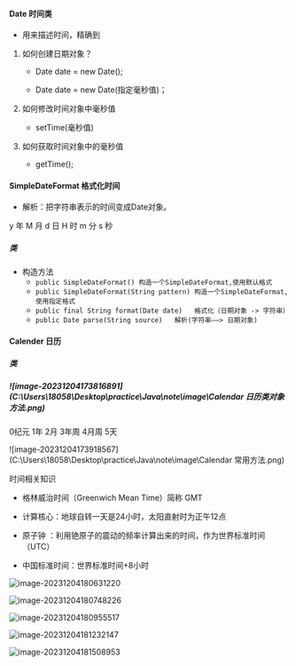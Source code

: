 #### Date  时间类

- 用来描述时间，精确到

1. 如何创建日期对象？

    - Date date = new Date();

    - Date date = new Date(指定毫秒值)；
2. 如何修改时间对象中毫秒值

    - setTime(毫秒值)
3. 如何获取时间对象中的毫秒值

    - getTime();

#### SimpleDateFormat    格式化时间

-  解析：把字符串表示的时间变成Date对象。

y 年  M 月   d 日   H  时   m 分   s 秒

##### 类

- 构造方法
    - `public SimpleDateFormat() 构造一个SimpleDateFormat,使用默认格式`
    - `public SimpleDateFormat(String pattern) 构造一个SimpleDateFormat,使用指定格式`
    - `public final String format(Date date)   格式化（日期对象 -> 字符串）`
    - `public Date parse(String source)   解析(字符串——> 日期对象)`

#### Calender    日历

##### 类

##### ![image-20231204173816891](C:\Users\18058\Desktop\practice\Java\note\image\Calendar 日历类对象方法.png)

0纪元 1年  2月 3年周 4月周 5天	

![image-20231204173918567](C:\Users\18058\Desktop\practice\Java\note\image\Calendar 常用方法.png)


时间相关知识

- 格林威治时间（Greenwich Mean Time）简称 GMT
- 计算核心：地球自转一天是24小时，太阳直射时为正午12点

- 原子钟 ：利用铯原子的震动的频率计算出来的时间，作为世界标准时间（UTC）
- 中国标准时间：世界标准时间+8小时

![image-20231204180631220](C:\Users\18058\Desktop\practice\Java\note\image\jdk8的时间格式.png)

![image-20231204180748226](C:\Users\18058\Desktop\practice\Java\note\image\ZoneId.png)

![image-20231204180955517](C:\Users\18058\Desktop\practice\Java\note\image\时间戳.png)

![image-20231204181232147](C:\Users\18058\Desktop\practice\Java\note\image\image-20231204181232147.png)

![image-20231204181508953](C:\Users\18058\Desktop\practice\Java\note\image\image-20231204181508953.png)
